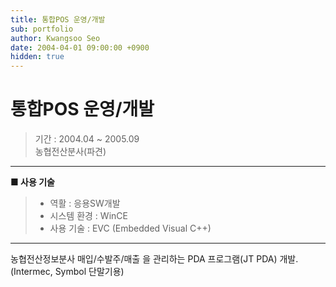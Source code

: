 ```yaml
---
title: 통합POS 운영/개발
sub: portfolio
author: Kwangsoo Seo
date: 2004-04-01 09:00:00 +0900
hidden: true
---
```


# 통합POS 운영/개발
> 기간 : 2004.04 ~ 2005.09  
> 농협전산분사(파견)

---

**■ 사용 기술**

>  * 역활 : 응용SW개발
>  * 시스템 환경 : WinCE
>  * 사용 기술 : EVC (Embedded Visual C++)

---

농협전산정보분사 매입/수발주/매출 을 관리하는 PDA 프로그램(JT PDA) 개발. (Intermec, Symbol 단말기용)

